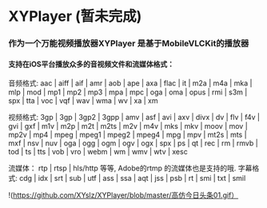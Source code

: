 # XYPlayer (暂未完成)

### 作为一个万能视频播放器XYPlayer 是基于MobileVLCKit的播放器
#### 支持在iOS平台播放众多的音视频文件和流媒体格式：
音频格式:
aac | aiff | aif | amr | aob | ape | axa | flac | it |
m2a | m4a | mka | mlp | mod | mp1 | mp2 | mp3 | mpa |
mpc | oga | oma | opus | rmi | s3m | spx | tta |
voc | vqf | wav | wma | wv | xa | xm

视频格式:
3gp | 3gp | 3gp2 | 3gpp | amv | asf | avi | axv | divx |
dv | flv | f4v | gvi | gxf | m1v | m2p | m2t | m2ts |
m2v | m4v | mks | mkv | moov | mov | mp2v | mp4 | mpeg |
mpeg1 | mpeg2 | mpeg4 | mpg | mpv | mt2s | mts | mxf |
nsv | nuv | oga | ogg | ogm | ogv | ogx | spx | ps | qt |
rec | rm | rmvb | tod | ts | tts | vob | vro | webm |
wm | wmv | wtv | xesc

流媒体： rtp | rtsp | hls/http 等等, Adobe的rtmp 的流媒体也是支持的哦.
字幕格式:
cdg | idx | srt | sub | utf | ass | ssa | aqt | jss
| psb | rt | smi | txt | smil

!(https://github.com/XYslz/XYPlayer/blob/master/高仿今日头条01.gif）
